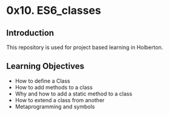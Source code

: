 # 0x10. ES6_classes

## Introduction
This repository is used for project based learning in Holberton.

## Learning Objectives
- How to define a Class
- How to add methods to a class
- Why and how to add a static method to a class
- How to extend a class from another
- Metaprogramming and symbols
